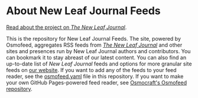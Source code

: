 # About New Leaf Journal Feeds

[Read about the project on *The New Leaf Journal*](https://thenewleafjournal.com/introducing-our-osmosfeed-aggregator/).

This is the repository for New Leaf Journal Feeds. The site, powered by Osmofeed, aggregates RSS feeds from [*The New Leaf Journal*](https://thenewleafjournal.com) and other sites and presences run by New Leaf Journal authors and contributors. You can bookmark it to stay abreast of our latest content. You can also find an up-to-date list of *New Leaf Journal* feeds and options for more granular site feeds on [our website](https://thenewleafjournal.com/new-leaf-journal-feeds/). If you want to add any of the feeds to your feed reader, see the [osmofeed.yaml](https://github.com/nafnlj/nlj-feeds/blob/main/osmosfeed.yaml) file in this repository. If you want to make your own GitHub Pages-powered feed reader, see [Osmocraft's Osmofeed repository](https://github.com/osmoscraft/osmosfeed).
